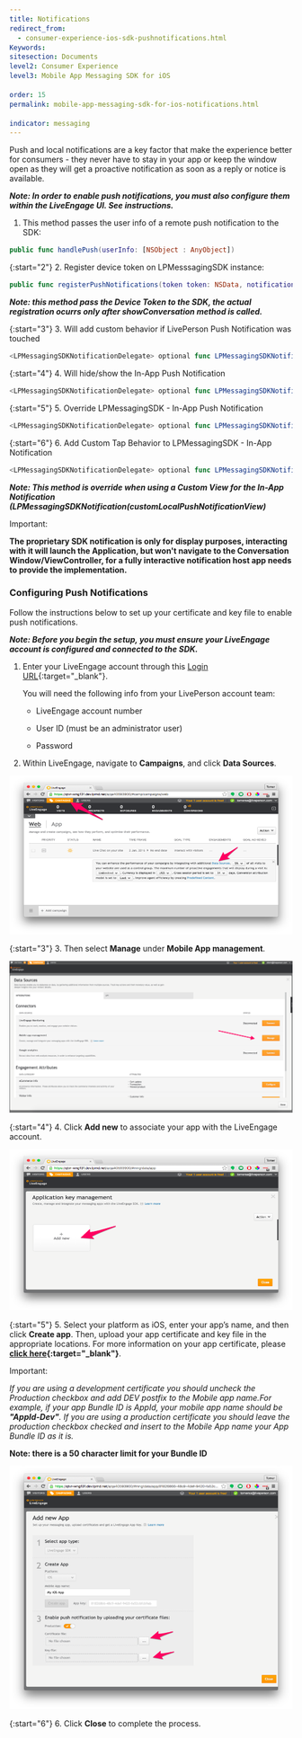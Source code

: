 ```yaml
---
title: Notifications
redirect_from:
  - consumer-experience-ios-sdk-pushnotifications.html
Keywords:
sitesection: Documents
level2: Consumer Experience
level3: Mobile App Messaging SDK for iOS

order: 15
permalink: mobile-app-messaging-sdk-for-ios-notifications.html

indicator: messaging
---
```


Push and local notifications are a key factor that make the experience better for consumers - they never have to stay in your app or keep the window open as they will get a proactive notification as soon as a reply or notice is available.

_**Note: In order to enable push notifications, you must also configure them within the LiveEngage UI.  See instructions.**_

1. This method passes the user info of a remote push notification to the SDK:

```swift
public func handlePush(userInfo: [NSObject : AnyObject])
```

{:start="2"}
2. Register device token on LPMesssagingSDK instance:

```swift
public func registerPushNotifications(token token: NSData, notificationDelegate: LPMessagingSDKNotificationDelegate? = nil, alternateBundleID: String? = nil)
```

_**Note: this method pass the Device Token to the SDK, the actual registration ocurrs only after showConversation method is called.**_

{:start="3"}
3. Will add custom behavior if LivePerson Push Notification was touched

```swift
<LPMessagingSDKNotificationDelegate> optional func LPMessagingSDKNotification(didReceivePushNotification notification: LPNotification)
```

{:start="4"}
4. Will hide/show the In-App Push Notification

```swift
<LPMessagingSDKNotificationDelegate> optional func LPMessagingSDKNotification(shouldShowPushNotification notification: LPNotification) -> Bool
```

{:start="5"}
5. Override LPMessagingSDK - In-App Push Notification

```swift
<LPMessagingSDKNotificationDelegate> optional func LPMessagingSDKNotification(customLocalPushNotificationView notification: LPNotification) -> UIView
```

{:start="6"}
6. Add Custom Tap Behavior to LPMessagingSDK - In-App Notification

```swift
<LPMessagingSDKNotificationDelegate> optional func LPMessagingSDKNotification(notificationTapped notification: LPNotification)
```

_**Note: This method is override when using a Custom View for the In-App Notification (LPMessagingSDKNotification(customLocalPushNotificationView)**_

<div class="important">
Important:


**The proprietary SDK notification is only for display purposes, interacting with it will launch the Application, but won't navigate to the Conversation Window/ViewController, for a fully interactive notification host app needs to provide the implementation.**

</div>

### Configuring Push Notifications

Follow the instructions below to set up your certificate and key file to enable push notifications.

_**Note: Before you begin the setup, you must ensure your LiveEngage account is configured and connected to the SDK.**_

1. Enter your LiveEngage account through this [Login URL](https://authentication.liveperson.net/login.html?lpservice=liveEngage&servicepath=a%2F~~accountid~~%2F%23%2C~~ssokey~~){:target="_blank"}.

	You will need the following info from your LivePerson account team:

	* LiveEngage account number

	* User ID (must be an administrator user)

	* Password

2. Within LiveEngage, navigate to **Campaigns**, and click **Data Sources**.

![campaigns](img/campaigns.png)

{:start="3"}
3. Then select **Manage** under **Mobile App management**.

![app](img/mobieAppManagement.png)

{:start="4"}
4. Click **Add new** to associate your app with the LiveEngage account.

![keymanagement](img/keymanagement.png)

{:start="5"}
5. Select your platform as iOS, enter your app’s name, and then click **Create app**. Then, upload your app certificate and key file in the appropriate locations. For more information on your app certificate, please **[click here](consumer-experience-ios-sdk-createcertificate.html){:target="_blank"}**.

<div class="important">
Important:

*If you are using a development certificate you should uncheck the Production checkbox and add DEV postfix to the Mobile app name.For example, if your app Bundle ID is AppId, your mobile app name should be **"AppId-Dev"**. If you are using a production certificate you should leave the production checkbox checked and insert to the Mobile App name your App Bundle ID as it is.*

</div>

**Note: there is a 50 character limit for your Bundle ID**

![newapp](img/newapp.png)

{:start="6"}
6. Click **Close** to complete the process.
